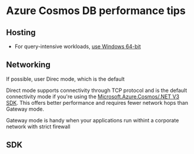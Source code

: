 # Azure Cosmos DB performance tips

## Hosting

* For query-intensive workloads, [use Windows 64-bit](https://docs.microsoft.com/en-us/azure/cosmos-db/performance-tips-dotnet-sdk-v3-sql)

## Networking

If possible, user Direc mode, which is the default

Direct mode supports connectivity through TCP protocol and is the default connectivity mode if you're using the [Microsoft.Azure.Cosmos/.NET V3 SDK](https://github.com/Azure/azure-cosmos-dotnet-v3). This offers better performance and requires fewer network hops than Gateway mode.

Gateway mode is handy when your applications run withint a corporate network with strict firewall

## SDK

